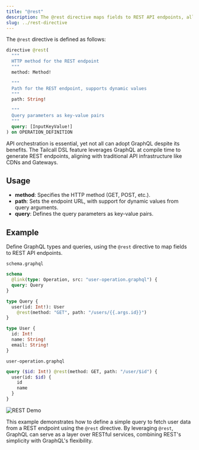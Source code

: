```yaml
---
title: "@rest"
description: The @rest directive maps fields to REST API endpoints, allowing GraphQL to serve as a layer over RESTful services.
slug: ../rest-directive
---
```


The `@rest` directive is defined as follows:

```graphql title="Directive Definition" showLineNumbers
directive @rest(
  """
  HTTP method for the REST endpoint
  """
  method: Method!

  """
  Path for the REST endpoint, supports dynamic values
  """
  path: String!

  """
  Query parameters as key-value pairs
  """
  query: [InputKeyValue!]
) on OPERATION_DEFINITION
```

API orchestration is essential, yet not all can adopt GraphQL despite its benefits. The Tailcall DSL feature leverages GraphQL at compile time to generate REST endpoints, aligning with traditional API infrastructure like CDNs and Gateways.

## Usage

- **method**: Specifies the HTTP method (GET, POST, etc.).
- **path**: Sets the endpoint URL, with support for dynamic values from query arguments.
- **query**: Defines the query parameters as key-value pairs.

## Example

Define GraphQL types and queries, using the `@rest` directive to map fields to REST API endpoints.

`schema.graphql`

```graphql
schema
  @link(type: Operation, src: "user-operation.graphql") {
  query: Query
}

type Query {
  user(id: Int!): User
    @rest(method: "GET", path: "/users/{{.args.id}}")
}

type User {
  id: Int!
  name: String!
  email: String!
}
```

`user-operation.graphql`

```graphql
query ($id: Int!) @rest(method: GET, path: "/user/$id") {
  user(id: $id) {
    id
    name
  }
}
```

![REST Demo](/images/docs/rest-user.png)

This example demonstrates how to define a simple query to fetch user data from a REST endpoint using the `@rest` directive. By leveraging `@rest`, GraphQL can serve as a layer over RESTful services, combining REST's simplicity with GraphQL's flexibility.
